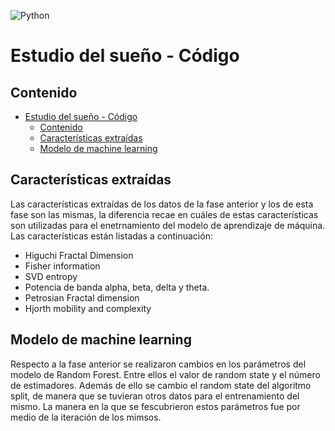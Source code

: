 ![Python](https://img.shields.io/badge/Python-3.8.3-blue)
# Estudio del sueño - Código

## Contenido
- [Estudio del sueño - Código](#estudio-del-sueño---código)
  - [Contenido](#contenido)
  - [Características extraídas](#características-extraídas)
  - [Modelo de machine learning](#modelo-de-machine-learning)

## Características extraídas
Las características extraídas de los datos de la fase anterior y los de esta fase son las mismas, la diferencia recae en cuáles de estas características son utilizadas para el enetrnamiento del modelo de aprendizaje de máquina. Las características están listadas a continuación:
- Higuchi Fractal Dimension
- Fisher information
- SVD entropy
- Potencia de banda alpha, beta, delta y theta.
- Petrosian Fractal dimension
- Hjorth mobility and complexity
  
## Modelo de machine learning
Respecto a la fase anterior se realizaron cambios en los parámetros del modelo de Random Forest. Entre ellos el valor de random state y el número de estimadores. Además de ello se cambio el random state del algoritmo split, de manera que se tuvieran otros datos para el entrenamiento del mismo. La manera en la que se fescubrieron estos parámetros fue por medio de la iteración de los mimsos.